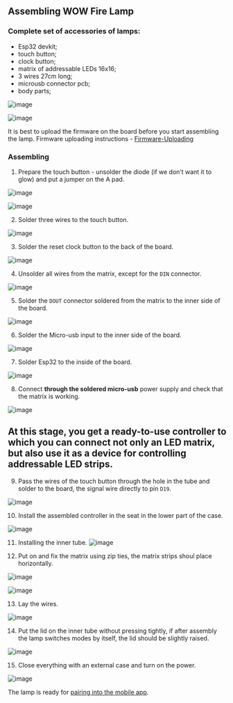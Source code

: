 ## Assembling WOW Fire Lamp

### Complete set of accessories of lamps: 

- Esp32 devkit;
- touch button;
- clock button;
- matrix of addressable LEDs 16x16;
- 3 wires 27cm long;
- microusb connector pcb;
- body parts;

![image](static/assembling/1.JPG)

![image](static/assembling/1_1.JPG)

It is best to upload the firmware on the board before you start assembling the lamp.
Firmware uploading instructions - [Firmware-Uploading](Firmware-Uploading.md)


### Assembling
1. Prepare the touch button - unsolder the diode (if we don’t want it to glow) and put a jumper on the A pad.

![image](static/assembling/2.JPG)

![image](static/assembling/3.JPG)

2. Solder three wires to the touch button.

![image](static/assembling/4.JPG)

3. Solder the reset clock button to the back of the board.

![image](static/assembling/5.JPG)

4. Unsolder all wires from the matrix, except for the ```DIN``` connector.

![image](static/assembling/6.JPG)

5. Solder the ```DOUT``` connector soldered from the matrix to the inner side of the board.

![image](static/assembling/7.JPG)

6. Solder the Micro-usb input to the inner side of the board.

![image](static/assembling/8.JPG)

7. Solder Esp32 to the inside of the board. 

![image](static/assembling/9.JPG)

8. Connect **through the soldered micro-usb** power supply and check that the matrix is working.

![image](static/assembling/10.JPG)


## At this stage, you get a ready-to-use controller to which you can connect not only an LED matrix, but also use it as a device for controlling addressable LED strips.




9. Pass the wires of the touch button through the hole in the tube and solder to the board, the signal wire directly to pin ```D19```.

![image](static/assembling/11.JPG)

10. Install the assembled controller in the seat in the lower part of the case.

![image](static/assembling/12.JPG)

11. Installing the inner tube.
![image](static/assembling/13.JPG)

12. Put on and fix the matrix using zip ties, the matrix strips shoul place horizontally.

![image](static/assembling/14.JPG)

![image](static/assembling/15.JPG)

13. Lay the wires.

![image](static/assembling/16.JPG)

14. Put the lid on the inner tube without pressing tightly, if after assembly the lamp switches modes by itself, the lid should be slightly raised.

![image](static/assembling/17.JPG)

15. Close everything with an external case and turn on the power.

![image](static/assembling/18.JPG)



The lamp is ready for [pairing into the mobile app](https://www.youtube.com/watch?v=kvkkDE4caBU&feature=emb_imp_woyt). 
